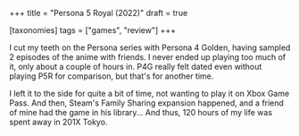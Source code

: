 +++
title = "Persona 5 Royal (2022)"
draft = true

[taxonomies]
tags = ["games", "review"]
+++

I cut my teeth on the Persona series with Persona 4 Golden, having sampled 2 episodes of the anime with friends. I never ended up playing too much of it, only about a couple of hours in. P4G really felt dated even without playing P5R for comparison, but that's for another time.

I left it to the side for quite a bit of time, not wanting to play it on Xbox Game Pass. And then, Steam's Family Sharing expansion happened, and a friend of mine had the game in his library... And thus, 120 hours of my life was spent away in 201X Tokyo.

<!-- more -->
